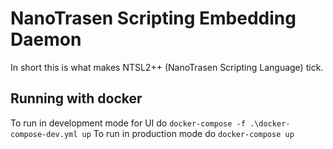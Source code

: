 # NanoTrasen Scripting Embedding Daemon

In short this is what makes NTSL2++ (NanoTrasen Scripting Language) tick.


## Running with docker
To run in development mode for UI do `docker-compose -f .\docker-compose-dev.yml up`
To run in production mode do `docker-compose up`